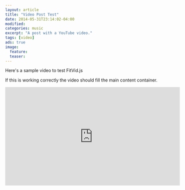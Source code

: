 ```yaml
---
layout: article
title: "Video Post Test"
date: 2014-05-31T23:14:02-04:00
modified:
categories: music
excerpt: "A post with a YouTube video."
tags: [video]
ads: true
image:
  feature:
  teaser:
---
```


Here's a sample video to test FitVid.js

If this is working correctly the video should fill the main content container.

<iframe width="560" height="315" src="https://www.youtube.com/watch?v=0ONYmxlX8fg" frameborder="0"> </iframe>
